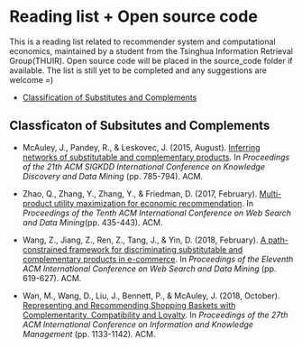 # Reading list + Open source code

This is a reading list related to recommender system and computational economics, maintained by a student from the  Tsinghua Information Retrieval Group(THUIR). Open source code will be placed in the source_code folder if available. The list is still yet to be completed and any suggestions are welcome =)

- [Classification of Substitutes and Complements](#classification-of-substitutes-and-complements)

<a name="#classification-of-substitutes-and-complements"></a>

## Classficaton of Subsitutes and Complements

- McAuley, J., Pandey, R., & Leskovec, J. (2015, August). [Inferring networks of substitutable and complementary products](https://cseweb.ucsd.edu/~jmcauley/pdfs/kdd15.pdf). In *Proceedings of the 21th ACM SIGKDD International Conference on Knowledge Discovery and Data Mining* (pp. 785-794). ACM.

- Zhao, Q., Zhang, Y., Zhang, Y., & Friedman, D. (2017, February). [Multi-product utility maximization for economic recommendation](http://yongfeng.me/attach/multi-utility-wsdm17.pdf). In *Proceedings of the Tenth ACM International Conference on Web Search and Data Mining*(pp. 435-443). ACM.
- Wang, Z., Jiang, Z., Ren, Z., Tang, J., & Yin, D. (2018, February). [A path-constrained framework for discriminating substitutable and complementary products in e-commerce](http://delivery.acm.org/10.1145/3160000/3159710/p619-wang.pdf?ip=206.161.232.17&id=3159710&acc=ACTIVE%20SERVICE&key=BF85BBA5741FDC6E%2E587F3204F5B62A59%2ED0B7E6D65B9041DC%2E4D4702B0C3E38B35&__acm__=1546316474_5a703d5c6f694a46685cb23beb24550d). In *Proceedings of the Eleventh ACM International Conference on Web Search and Data Mining* (pp. 619-627). ACM.
- Wan, M., Wang, D., Liu, J., Bennett, P., & McAuley, J. (2018, October). [Representing and Recommending Shopping Baskets with Complementarity, Compatibility and Loyalty](https://cseweb.ucsd.edu/~jmcauley/pdfs/cikm18a.pdf). In *Proceedings of the 27th ACM International Conference on Information and Knowledge Management* (pp. 1133-1142). ACM.



